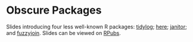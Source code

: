# Obscure Packages

Slides introducing four less well-known R packages: [tidylog](https://github.com/elbersb/tidylog); [here](https://github.com/r-lib/here); [janitor](https://github.com/sfirke/janitor); and [fuzzyjoin](https://github.com/dgrtwo/fuzzyjoin). Slides can be viewed on [RPubs](http://rpubs.com/jackhannah95/obscure-packages).
